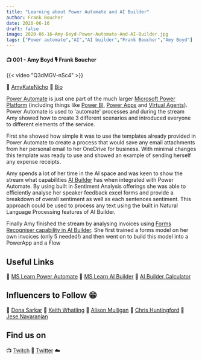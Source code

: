 ```yaml
---
title: "Learning about Power Automate and AI Builder"
author: Frank Boucher
date: 2020-06-16
draft: false
image: 2020-06-16–Amy-Boyd-Power-Automate-And-AI-Builder.jpg
tags: ["Power automate","AI","AI builder","Frank Boucher","Amy Boyd"]
---
```


#### 📺 001 - Amy Boyd 🎙️ Frank Boucher

<!--more-->

{{< video "Q3dMGV-nSc4" >}}

🔗 [AmyKateNicho](https://twitter.com/AmyKateNicho)
🔗 [Bio](https://developer.microsoft.com/en-us/advocates/amy-boyd)

[Power Automate](https://cda.ms/1pT) is just one part of the much larger [Microsoft Power Platform](https://docs.microsoft.com/en-us/learn/paths/power-plat-fundamentals/) (including things like [Power BI](https://docs.microsoft.com/en-us/power-bi/), [Power Apps](https://docs.microsoft.com/en-us/learn/modules/introduction-power-apps/) and [Virtual Agents](https://docs.microsoft.com/en-us/power-platform-release-plan/2020wave2/power-virtual-agents/)). Power Automate is used to 'automate' processes and during the stream Amy showed how to create 3 different scenarios and introduced everyone to different elements of the service.

First she showed how simple it was to use the templates already provided in Power Automate to create a process that would save any email attachments from her personal email to her OneDrive for business. With minimal changes this template was ready to use and showed an example of sending herself any expense receipts.

Amy spends a lot of her time in the AI space and was keen to show the stream what capabilities [AI Builder](https://cda.ms/1pV) has when integrated with Power Automate. By using built in Sentiment Analysis offerings she was able to efficiently analyse her speaker feedback excel forms and provide a breakdown of overall sentiment as well as each sentences sentiment. This approach could be used to process any text using the built in Natural Language Processing features of AI Builder.

Finally Amy finished the stream by analysing invoices using [Forms Recogniser capability in AI Builder](https://flow.microsoft.com/en-us/blog/ai-builder-form-processing-now-lets-you-recognize-undetected-fields/). She first trained a forms model on her own invoices (only 5 needed!) and then went on to build this model into a PowerApp and a Flow

## Useful Links

🔗 [MS Learn Power Automate](https://cda.ms/1pY)
🔗 [MS Learn AI Builder](https://cda.ms/1pW)
🔗 [AI Builder Calculator](https://cda.ms/1pR)

## Influencers to Follow 😁 

🔗 [Dona Sarkar](https://twitter.com/donasarkar)
🔗 [Keith Whatling](https://twitter.com/KeithWhatling)
🔗 [Alison Mulligan](https://twitter.com/AMulligan365)
🔗 [Chris Huntingford](https://twitter.com/TATTOOEDCRMGUY)
🔗 [Jese Navaranjan](https://twitter.com/JeseNav2)

## Find us on

📺 [Twitch](https://www.twitch.tv/microsoftdeveloper)
🔗 [Twitter](https://twitter.com/fboucheros)
☁️